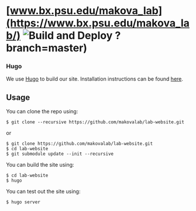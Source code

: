 [www.bx.psu.edu/makova_lab](https://www.bx.psu.edu/makova_lab/) ![Build and Deploy](https://github.com/makovalab/lab-website/actions/workflows/build-and-deploy.yml/badge.svg?branch=master)
?branch=master)
===

### Hugo

We use [Hugo](https://gohugo.io/) to build our site.  Installation instructions can be found [here](https://gohugo.io/getting-started/installing/).

## Usage

You can clone the repo using:

```
$ git clone --recursive https://github.com/makovalab/lab-website.git
```
or

```
$ git clone https://github.com/makovalab/lab-website.git
$ cd lab-website
$ git submodule update --init --recursive
```

You can build the site using:

```
$ cd lab-website
$ hugo
```

You can test out the site using:

```
$ hugo server
```
